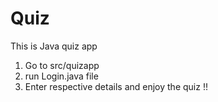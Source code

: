 # Quiz
This is Java quiz app
1. Go to src/quizapp
2. run Login.java file
3. Enter respective details and enjoy the quiz !!
